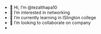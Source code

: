 - 👋 Hi, I’m @tezalthapa10
- 👀 I’m interested in networking
- 🌱 I’m currently learning in ISlington college
- 💞️ I’m looking to collaborate on company
- 

<!---
tezalthapa10/tezalthapa10 is a ✨ special ✨ repository because its `README.md` (this file) appears on your GitHub profile.
You can click the Preview link to take a look at your changes.
--->
